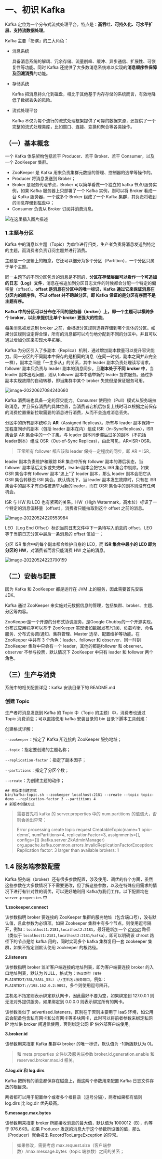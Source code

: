 # 一、初识 Kafka

Kafka 定位为一个分布式流式处理平台，特点是：**高吞吐、可持久化、可水平扩展、支持流数据处理**。

Kafka 主要「扮演」的三大角色：

- 消息系统

  具备消息系统的解耦、冗余存储、流量削峰、缓冲、异步通信、扩展性、可恢复性等功能。同时 Kafka 还提供了大多数消息系统难以实现的**消息顺序性保障及回溯消费**的功能。

- 存储系统

  Kafka 把消息持久化到磁盘，相比于其他基于内存存储的系统而言，有效地降低了数据丢失的风险。

- 流式处理平台

  Kafka 不仅为每个流行的流式处理框架提供了可靠的数据来源，还提供了一个完整的流式处理类库，比如窗口、连接、变换和聚合等各类操作。

## （一）基本概念

一个 Kafka 体系架构包括若干 Producer、若干 Broker、若干 Consumer，以及一个 ZooKeeper 集群。

- ZooKeeper 是 Kafka 用来负责集群元数据的管理、控制器的选举等操作的。
- Producer 将消息发送到 Broker；
- Broker 是服务代理节点，Broker 可以简单看做一个独立的 kafka 节点/服务实例，如果 Kafka 服务器上只部署了一个 Kafka 实例，则可以将 Broker 看成一台 Kafka 服务器，一个或多个 Broker 组成了一个 Kafka 集群，其负责将收到的消息存储到磁盘中；
- Consumer 负责从 Broker 订阅并消费消息。

![在这里插入图片描述](一、初识Kafka.resource/watermark,type_ZmFuZ3poZW5naGVpdGk,shadow_10,text_aHR0cHM6Ly9ibG9nLmNzZG4ubmV0L2xpZ2h0dXB3b3JsZA==,size_16,color_FFFFFF,t_70-16533119320731.png)

### 1.主题与分区

Kafka 中的消息以主题（Topic）为单位进行归类，生产者负责将消息发送到特定的主题，而消费者负责订阅主题并进行消费。

主题是一个逻辑上的概念，它还可以细分为多个分区（Partition），一个分区只属于单个主题。

同一主题下的不同分区包含的消息是不同的，**分区在存储层面可以看作一个可追加的日志（Log）文件**，消息在被追加到分区日志文件的时候都会分配一个特定的偏移量（offset）。**offset 是消息在分区中的唯一标识，Kafka 通过它来保证消息在分区内的顺序性，不过 offset 并不跨越分区，即 Kafka 保证的是分区有序而不是主题有序。**

**Kafka 中的分区可以分布在不同的服务器（broker）上，即一个主题可以横跨多个 broker，以此来提供比单个 broker 更强大的性能**。

每条消息被发送到 broker 之前，会根据分区规则选择存储到哪个具体的分区。如果分区规则设定得合理，所有的消息都可以均匀地分配到不同的分区中。并且可以通过增加分区来实现水平拓展。

Kafka 为分区引入了多副本（Replica）机制，通过增加副本数量可以提升容灾能力。同一分区的不同副本中保存的是相同的消息（在同一时刻，副本之间并非完全一样），副本之间是「一主多从」的关系，其中 leader 副本负责处理读写请求，follower 副本只负责与 leader 副本的消息同步。且**副本处于不同 broker 中**，当 leader 副本出现问题，则从 follower 副本中选举新的 leader 提供服务。通过多副本实现故障的自动转移，即当集群中某个 broker 失效但是保证服务可用。

![image-20220627084240680](%E4%B8%80%E3%80%81%E5%88%9D%E8%AF%86Kafka.resource/image-20220627084240680.png)

Kafka 消费端也具备一定的容灾能力。Consumer 使用拉（Pull）模式从服务端拉取消息，并且保存消费的具体位置，当消费者宕机后恢复上线时可以根据之前保存的消费位置重新拉取需要的消息进行消费，从而不会造成消息丢失。

分区中的所有副本统称为 **AR**（Assigned Replicas）。所有与 leader 副本保持一定程度同步的副本（包括 leader 副本在内）组成 ISR（In-SyncReplicas），ISR 集合是 AR 集合中的一个子集。与 leader 副本同步滞后过多的副本（不包括leader副本）组成 OSR（Out-of-Sync Replicas），由此可见，AR=ISR+OSR。

> 正常所有 follower 都应该和 leader 保持一定程度的同步，即 AR = ISR。

leader 副本负责维护和跟踪 ISR 集合中所有 follower 副本的滞后状态，当 follower 副本落后太多或失效时，leader副本会把它从 ISR 集合中剔除。如果 OSR 集合中有 follower 副本“追上”了 leader 副本，那么 leader 副本会把它从 OSR 集合转移至 ISR 集合。默认情况下，当 leader 副本发生故障时，只有在 ISR 集合中的副本才有资格被选举为新的leader，而在 OSR 集合中的副本则没有任何机会。

ISR 与 HW 和 LEO 也有紧密的关系。HW（High Watermark，高水位）标识了一个特定的消息偏移量（offset），消费者只能拉取到这个 offset 之前的消息。

![image-20220524220553984](一、初识Kafka.resource/image-20220524220553984.png)

LEO（Log End Offset）标识当前日志文件中下一条待写入消息的 offset，LEO 等于当前日志分区中最后一条消息的 offset 值加一；

分区 ISR 集合中的每个副本都会维护自身的 LEO，而 **ISR 集合中最小的 LEO 即为分区的 HW**，对消费者而言只能消费 HW 之前的消息。

![image-20220524223700159](一、初识Kafka.resource/image-20220524223700159.png)

## （二）安装与配置

因为 Kafka 和 ZooKeeper 都是运行在 JVM 上的服务，因此需要首先安装 JDK。

Kafka 通过 ZooKeeper 来实施对元数据信息的管理，包括集群、broker、主题、分区等内容。

ZooKeeper是一个开源的分布式协调服务，是Google Chubby的一个开源实现。分布式应用程序可以基于 ZooKeeper 实现诸如数据发布/订阅、负载均衡、命名服务、分布式协调/通知、集群管理、Master 选举、配置维护等功能。在 ZooKeeper 中共有 3 个角色：leader、follower 和 observer，同一时刻 ZooKeeper 集群中只会有一个 leader，其他的都是follower 和 observer。observer 不参与投票，默认情况下 ZooKeeper 中只有 leader 和 follower 两个角色。

## （三）生产与消费

系统中的相关配置详见：kafka 安装目录下的 README.md

### 创建 Topic 

生产者将消息发送到 Kafka 的 Topic 中（Topic 的主题）中，消费者也通过 Topic 消费消息；可以直接使用 kafka 安装目录的 bin 目录下脚本工具创建：

创建格式详解：

`--zookeeper`：指定了 Kafka 所连接的 ZooKeeper 服务地址；

`--topic`：指定要创建的主题名称；

`--replication-factor`：指定了副本因子；

`--partitions`：指定了分区个数；

`--create`：为创建主题的动作；

```shell
## 老版本创建方式
bin/kafka-topic.sh --zookeeper localhost:2181 --create --topic topic-demo --replication-factor 3 --partitions 4
# 新版本创建方式

```

> 需要首先将 kafka 的 server.properties 中的 num.partitions 的值调大，否则会抛出异常：
>
>  Error processing create topic request CreatableTopic(name='t
> opic-demo', numPartitions=4, replicationFactor=3, assignments=[], configs=[]) (kafka.server.ZkAdminManager)
> org.apache.kafka.common.errors.InvalidReplicationFactorException: Replication factor: 3 larger than available brokers: 1

## 1.4 服务端参数配置

Kafka 服务端（broker）还有很多参数配置，涉及使用、调优的各个方面，虽然这些参数在大多数情况下不需要更改，但了解这些参数，以及在特殊应用需求的情况下进行有针对性的调优，可以更好地利用 Kafka为我们工作。以下配置均在 `server.properties` 中

**1.zookeeper.connect**

该参数指明 broker 要连接的 ZooKeeper 集群的服务地址（包含端口号），没有默认值，且此参数为必填项。如果 Zookeeper 集群中有多个节点，则使用逗号隔开，例如：`localhost1:2181,localhost2:2181`，最好是新加一个 [chroot](https://blog.csdn.net/zhaominyong/article/details/118219798) 路径（类似于 `localhost1:2181,localhost2:2181/kafka`），即可以明确该 chroot 路径下的节点是给 kafka 用的，同时实现多个 kafka 集群复用一套 zookeeper 集群，如果不指定则默认使用 zookeeper 的根路径。

**2.listeners**

该参数指明 broker 监听客户端连接的地址列表，即为客户端要连接 broker 的入口地址列表，默认为 NULL，格式为：`协议类型（支持 PLAINTEXT/SSL/SASL_SSL）://主机名:服务端口`，例如：`PLAINTEXT://198.162.0.2:9092`，多个则使用逗号隔开。

主机名不指定则表示绑定默认网卡，因此最好不要为空，如果绑定到 127.0.0.1 则无法对外提供服务，如果绑定到 0.0.0.0 则表示绑定所有的网卡。

该参数类似于 advertised.listeners，区别在于否则主要用于 IaaS 环境，如公用云会配备包含私有网卡和公有网卡等多块网卡，此时可以将前者参数来绑定私网 IP 地址供 broker 间通信使用，否则绑定公网 IP 供外部客户端使用。

**3.broker.id**

该参数用来指定 Kafka 集群中 broker 的唯一标识，默认值为 -1(新版默认为 0)。

> 和 meta.properties 文件以及服务端参数 broker.id.generation.enable 和 reserved.broker.max.id 相关。

**4.log.dir 和 log.dirs**

Kafka 把所有的消息都保存在磁盘上，而这两个参数用来配置 Kafka 日志文件存放的根目录。

两者都可以用于配置单个或者多个根目录（逗号分隔），两者如果都有值则 log.dirs 比 log.dir 优先级高。

**5.message.max.bytes**

该参数用来指定 broker 所能接收消息的最大值，默认值为 1000012（B），约等于 976.6KB。如果 Producer 发送的消息大于这个参数所设置的值，那么（Producer）就会报出 RecordTooLargeException 的异常。

> 如果修改，需要考虑 max.request.size（客户端参数）/max.message.bytes（topic 端参数）之间的关系；